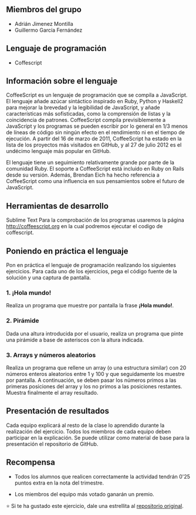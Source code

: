 ## Miembros del grupo

* Adrián Jimenez Montilla
* Guillermo García Fernández

## Lenguaje de programación

* Coffescript

## Información sobre el lenguaje

CoffeeScript es un lenguaje de programación que se compila a JavaScript. El lenguaje añade azúcar sintáctico inspirado en Ruby, Python y Haskell2 para mejorar la brevedad y la legibilidad de JavaScript, y añade características más sofisticadas, como la comprensión de listas y la coincidencia de patrones. CoffeeScript compila previsiblemente a JavaScript y los programas se pueden escribir por lo general en 1/3 menos de líneas de código sin ningún efecto en el rendimiento ni en el tiempo de ejecución. A partir del 16 de marzo de 2011, CoffeeScript ha estado en la lista de los proyectos más visitados en GitHub, y al 27 de julio 2012 es el undécimo lenguaje más popular en GitHub.

El lenguaje tiene un seguimiento relativamente grande por parte de la comunidad Ruby. El soporte a CoffeeScript está incluido en Ruby on Rails desde su versión. Además, Brendan Eich ha hecho referencia a CoffeeScript como una influencia en sus pensamientos sobre el futuro de JavaScript.

## Herramientas de desarrollo

Sublime Text
Para la comprobación de los programas usaremos la página http://coffeescript.org
en la cual podremos ejecutar el codigo de coffescript.

## Poniendo en práctica el lenguaje

Pon en práctica el lenguaje de programación realizando los siguientes ejercicios. Para cada uno de los ejercicios, pega el código fuente de la solución y una captura de pantalla.

### 1. ¡Hola mundo!

Realiza un programa que muestre por pantalla la frase **¡Hola mundo!**.

### 2. Pirámide

Dada una altura introducida por el usuario, realiza un programa que pinte una pirámide a base de asteriscos con la altura indicada.

### 3. Arrays y números aleatorios

Realiza un programa que rellene un array (o una estructura similar) con 20 números enteros aleatorios entre 1 y 100 y que seguidamente los muestre por pantalla. A continuación, se deben pasar los números primos a las primeras posiciones del array y los no primos a las posiciones restantes. Muestra finalmente el array resultado.

## Presentación de resultados

Cada equipo explicará al resto de la clase lo aprendido durante la realización del ejercicio. Todos los miembros de cada equipo deben participar en la explicación. Se puede utilizar como material de base para la presentación el repositorio de GitHub.

## Recompensa

* Todos los alumnos que realicen correctamente la actividad tendrán 0'25 puntos extra en la nota del trimestre.

* Los miembros del equipo más votado ganarán un premio.

:star: Si te ha gustado este ejercicio, dale una estrellita al [repositorio original](https://github.com/LuisJoseSanchez/aprende-un-lenguaje-en-un-dia).


